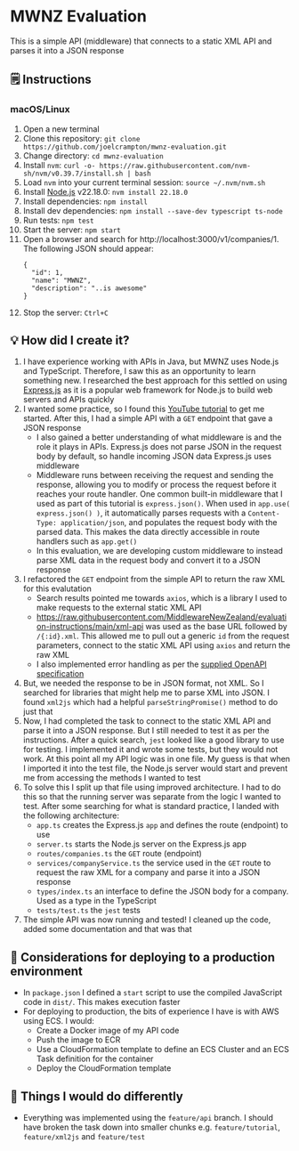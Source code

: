 # MWNZ Evaluation
This is a simple API (middleware) that connects to a static XML API and parses it into a JSON response

## :spiral_notepad: Instructions
### macOS/Linux
1. Open a new terminal
2. Clone this repository: `git clone https://github.com/joelcrampton/mwnz-evaluation.git`
3. Change directory: `cd mwnz-evaluation`
4. Install `nvm`: `curl -o- https://raw.githubusercontent.com/nvm-sh/nvm/v0.39.7/install.sh | bash`
5. Load `nvm` into your current terminal session: `source ~/.nvm/nvm.sh`
6. Install [Node.js](https://nodejs.org/en) v22.18.0: `nvm install 22.18.0`
7. Install dependencies: `npm install`
8. Install dev dependencies: `npm install --save-dev typescript ts-node`
9. Run tests: `npm test`
10. Start the server: `npm start`
11. Open a browser and search for http://localhost:3000/v1/companies/1. The following JSON should appear:
    ```
    {
      "id": 1,
      "name": "MWNZ",
      "description": "..is awesome"
    }
    ```
12. Stop the server: `Ctrl+C`

## :bulb: How did I create it?
1. I have experience working with APIs in Java, but MWNZ uses Node.js and TypeScript. Therefore, I saw this as an opportunity to learn something new. I researched the best approach for this settled on using [Express.js](https://expressjs.com/) as it is a popular web framework for Node.js to build web servers and APIs quickly
2. I wanted some practice, so I found this [YouTube tutorial](https://www.youtube.com/watch?v=-MTSQjw5DrM) to get me started. After this, I had a simple API with a `GET` endpoint that gave a JSON response
    - I also gained a better understanding of what middleware is and the role it plays in APIs. Express.js does not parse JSON in the request body by default, so handle incoming JSON data Express.js uses middleware
    - Middleware runs between receiving the request and sending the response, allowing you to modify or process the request before it reaches your route handler. One common built-in middleware that I used as part of this tutorial is `express.json()`. When used in `app.use( express.json() )`, it automatically parses requests with a `Content-Type: application/json`, and populates the request body with the parsed data. This makes the data directly accessible in route handlers such as `app.get()`
    - In this evaluation, we are developing custom middleware to instead parse XML data in the request body and convert it to a JSON response
3. I refactored the `GET` endpoint from the simple API to return the raw XML for this evalutation
    - Search results pointed me towards `axios`, which is a library I used to make requests to the external static XML API
    - https://raw.githubusercontent.com/MiddlewareNewZealand/evaluation-instructions/main/xml-api was used as the base URL followed by `/{:id}.xml`. This allowed me to pull out a generic `id` from the request parameters, connect to the static XML API using `axios` and return the raw XML
    - I also implemented error handling as per the [supplied OpenAPI specification](https://github.com/MiddlewareNewZealand/evaluation-instructions/blob/main/openapi-companies.yaml)
5. But, we needed the response to be in JSON format, not XML. So I searched for libraries that might help me to parse XML into JSON. I found `xml2js` which had a helpful `parseStringPromise()` method to do just that
6. Now, I had completed the task to connect to the static XML API and parse it into a JSON response. But I still needed to test it as per the instructions. After a quick search, `jest` looked like a good library to use for testing. I implemented it and wrote some tests, but they would not work. At this point all my API logic was in one file. My guess is that when I imported it into the test file, the Node.js server would start and prevent me from accessing the methods I wanted to test
7. To solve this I split up that file using improved architecture. I had to do this so that the running server was separate from the logic I wanted to test. After some searching for what is standard practice, I landed with the following architecture:
    - `app.ts` creates the Express.js `app` and defines the route (endpoint) to use
    - `server.ts` starts the Node.js server on the Express.js app
    - `routes/companies.ts` the `GET` route (endpoint)
    - `services/companyService.ts` the service used in the `GET` route to request the raw XML for a company and parse it into a JSON response
    - `types/index.ts` an interface to define the JSON body for a company. Used as a type in the TypeScript
    - `tests/test.ts` the `jest` tests
8. The simple API was now running and tested! I cleaned up the code, added some documentation and that was that

## :thought_balloon: Considerations for deploying to a production environment
- In `package.json` I defined a `start` script to use the compiled JavaScript code in `dist/`. This makes execution faster
- For deploying to production, the bits of experience I have is with AWS using ECS. I would:
    - Create a Docker image of my API code
    - Push the image to ECR
    - Use a CloudFormation template to define an ECS Cluster and an ECS Task definition for the container
    - Deploy the CloudFormation template

## :repeat: Things I would do differently
- Everything was implemented using the `feature/api` branch. I should have broken the task down into smaller chunks e.g. `feature/tutorial`, `feature/xml2js` and `feature/test`
